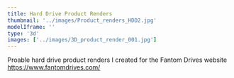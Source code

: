 ```yaml
---
title: Hard Drive Product Renders
thumbnail: '../images/Product_renders_HDD2.jpg'
modelIframe: ''
type: '3d'
images: ['../images/3D_product_render_001.jpg']
---
```


Proable hard drive product renders I created
for the Fantom Drives website
https://www.fantomdrives.com/
